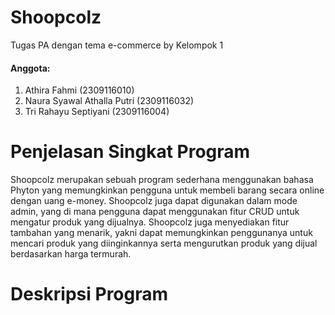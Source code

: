 # Shoopcolz
Tugas PA dengan tema e-commerce by Kelompok 1 
#### Anggota:
1. Athira Fahmi				(2309116010)
2. Naura Syawal Athalla Putri		(2309116032)
3. Tri Rahayu Septiyani		(2309116004)

# Penjelasan Singkat Program
Shoopcolz merupakan sebuah program sederhana menggunakan bahasa Phyton yang memungkinkan pengguna untuk membeli barang secara online dengan uang e-money. Shoopcolz juga dapat digunakan dalam mode admin, yang di mana pengguna dapat menggunakan fitur CRUD untuk mengatur produk yang dijualnya. Shoopcolz juga menyediakan fitur tambahan yang menarik, yakni dapat memungkinkan penggunanya untuk mencari produk yang diinginkannya serta mengurutkan produk yang dijual berdasarkan harga termurah.

# Deskripsi Program
